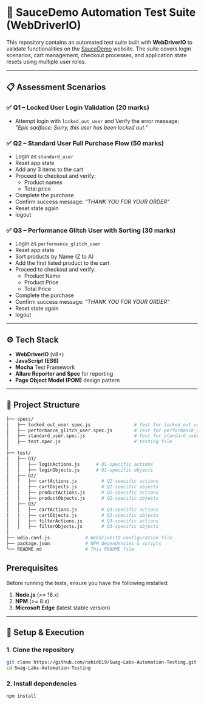 # 🧪 SauceDemo Automation Test Suite (WebDriverIO)

This repository contains an automated test suite built with **WebDriverIO** to validate functionalities on the [SauceDemo](https://www.saucedemo.com/) website. The suite covers login scenarios, cart management, checkout processes, and application state resets using multiple user roles.

---

## 📋 Assessment Scenarios

### ✅ Q1 – Locked User Login Validation (20 marks)
- Attempt login with `locked_out_user` and Verify the error message:  
  _"Epic sadface: Sorry, this user has been locked out."_

### ✅ Q2 – Standard User Full Purchase Flow (50 marks)
- Login as `standard_user`
- Reset app state
- Add any 3 items to the cart
- Proceed to checkout and verify:
  - Product names
  - Total price
- Complete the purchase
- Confirm success message: _"THANK YOU FOR YOUR ORDER"_
- Reset state again 
- logout

### ✅ Q3 – Performance Glitch User with Sorting (30 marks)
- Login as `performance_glitch_user`
- Reset app state
- Sort products by Name (Z to A)
- Add the first listed product to the cart
- Proceed to checkout and verify:
  - Product Name
  - Product Price
  - Total Price
- Complete the purchase
- Confirm success message: _"THANK YOU FOR YOUR ORDER"_
- Reset state again 
- logout

---

## ⚙️ Tech Stack

- **WebDriverIO** (v8+)
- **JavaScript (ES6)**
- **Mocha** Test Framework
- **Allure Reporter and Spec** for reporting
- **Page Object Model (POM)** design pattern

---

## 📂 Project Structure
```bash
├── specs/
│   ├── locked_out_user.spec.js                # Test for locked_out_user login
│   ├── performance_glitch_user.spec.js        # Test for performance_glitch_user shopping 
│   ├── standard_user.spec.js                  # Test for standard_user shopping
│   ├── test.spec.js                           # testing file
│   
├── test/
│   ├── Q1/
│   │   ├── loginActions.js      # Q1-specific actions
│   │   ├── loginObjects.js      # Q1-specific objects
│   ├── Q2/
│   │   ├── cartActions.js         # Q2-specific actions
│   │   ├── cartObjects.js         # Q2-specific objects
│   │   ├── productActions.js      # Q2-specific actions
│   │   ├── productObjects.js      # Q2-specific objects
│   ├── Q3/
│   │   ├── cartActions.js         # Q3-specific actions
│   │   ├── cartObjects.js         # Q3-specific objects
│   │   ├── filterActions.js       # Q3-specific actions
│   │   ├── filterObjects.js       # Q3-specific objects
│
├── wdio.conf.js             # WebdriverIO configuration file
├── package.json             # NPM dependencies & scripts
└── README.md                # This README file
```

## Prerequisites

Before running the tests, ensure you have the following installed:

1. **Node.js** (>= 16.x)
2. **NPM** (>= 8.x)
3. **Microsoft Edge** (latest stable version)


---

## 🚀 Setup & Execution

### 1. Clone the repository

```bash
git clone https://github.com/nahid619/Swag-Labs-Automation-Testing.git
cd Swag-Labs-Automation-Testing
```
### 2. Install dependencies
```bash
npm install
```